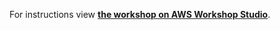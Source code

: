 <!-- TODO - Update this link with ROB301 link when it is out -->
For instructions view **[the workshop on AWS Workshop Studio](https://catalog.workshops.aws/iot-puppy-park/en-US)**.
